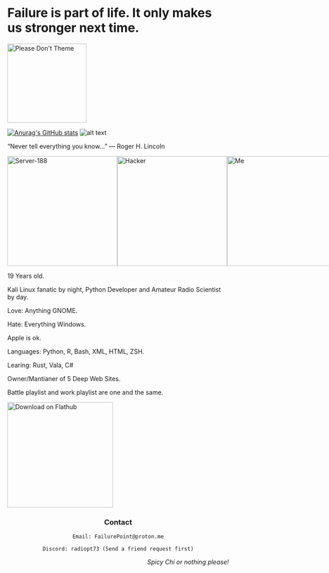 # Failure is part of life. It only makes us stronger next time.
<a href="https://stopthemingmy.app">
    <img width="180" alt="Please Don't Theme" src="https://stopthemingmy.app/badge.svg"/>
</a>

[![Anurag's GitHub stats](https://github-readme-stats.vercel.app/api?username=FailurePoint)](https://github.com/anuraghazra/github-readme-stats)
![alt text](https://github-readme-lastfm-stats.netlify.app/.netlify/functions/card?user=Radiioptic&theme=dark)

<p>“Never tell everything you know…”
― Roger H. Lincoln</p>

<div style="display: flex;">
  <img height ="250" alt="Server-188" src="http://i.ytimg.com/vi/NeESf9aCZHQ/maxresdefault.jpg">
  <img height ="250" alt="Hacker" src="https://img.freepik.com/premium-photo/hacker-sitting-desktop_752237-13912.jpg">
  <img height ="250" alt="Me" src="[https://img.freepik.com/premium-photo/hacker-sitting-desktop_752237-13912.jpg](https://0.gravatar.com/userimage/264728403/c603f7ce38757c9bc71834138093e543?size=512
)">
</div>
<p>19 Years old.</p>
<p style=margin-top: 150px;>
Kali Linux fanatic by night, Python Developer and Amateur Radio Scientist by day.</p>

<p>Love: Anything GNOME.</p>
<p>Hate: Everything Windows.</p>
<p>Apple is ok.</p>

<p>Languages: Python, R, Bash, XML, HTML, ZSH.</p>
<p>Learing: Rust, Vala, C#</p>

<p>Owner/Mantianer of 5 Deep Web Sites.</p>

<p>Battle playlist and work playlist are one and the same.</p>



<a href='https://flathub.org/apps/org.gimp.GIMP'><img width='240' alt='Download on Flathub' src='https://dl.flathub.org/assets/badges/flathub-badge-en.png'/></a>

<h3 align="center"><b>Contact</b></h3>
<p align="center"><code>Email: FailurePoint@proton.me</code></p>
<p align="center"><code>Discord: radiopt73 (Send a friend request first)</code></p>

<p align="right"><i>Spicy Chi or nothing please!</i></p>

